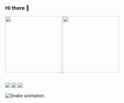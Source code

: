 ### Hi there 👋

 <div>
  <a href="https://github.com/luizaguiar84">
  <img height="180em" src="https://github-readme-stats.vercel.app/api?username=luizaguiar84&show_icons=true&theme=dracula&include_all_commits=true&count_private=true"/>
  <img height="180em" src="https://github-readme-stats.vercel.app/api/top-langs/?username=luizaguiar84&layout=compact&langs_count=7&theme=dracula"/>
</div>
 
 ##
 
 <div> 
  <a href="https://instagram.com/_luizaguiar" target="_blank"><img src="https://img.shields.io/badge/-Instagram-%23E4405F?style=for-the-badge&logo=instagram&logoColor=white" target="_blank"></a>
   <a href = "mailto:luizaguiar84@gmail.com"><img src="https://img.shields.io/badge/-Gmail-%23333?style=for-the-badge&logo=gmail&logoColor=white" target="_blank"></a>
  <a href="https://www.linkedin.com/in/luizaguiar/" target="_blank"><img src="https://img.shields.io/badge/-LinkedIn-%230077B5?style=for-the-badge&logo=linkedin&logoColor=white" target="_blank"></a> 
 
![Snake animation](https://github.com/rafaballerini/luizaguiar84/blob/output/github-contribution-grid-snake.svg)

<!--
**luizaguiar84/luizaguiar84** is a ✨ _special_ ✨ repository because its `README.md` (this file) appears on your GitHub profile.

 <a href="https://discord.gg/pDbY76q8Qf" target="_blank"><img src="https://img.shields.io/badge/Discord-7289DA?style=for-the-badge&logo=discord&logoColor=white" target="_blank"></a> 

Here are some ideas to get you started:

- 🔭 I’m currently working on ...
- 🌱 I’m currently learning ...
- 👯 I’m looking to collaborate on ...
- 🤔 I’m looking for help with ...
- 💬 Ask me about ...
- 📫 How to reach me: ...
- 😄 Pronouns: ...
- ⚡ Fun fact: ...
-->
